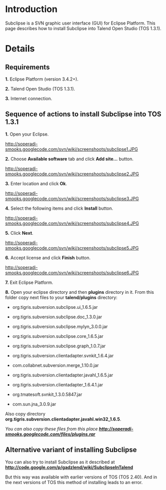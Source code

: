 # Introduction #

Subclipse is a SVN graphic user interface (GUI) for Eclipse Platform. This page describes how to install Subclipse into Talend Open Studio (TOS 1.3.1).


# Details #

## Requirements ##

**1.** Eclipse Platform (version 3.4.2+).

**2.** Talend Open Studio (TOS 1.3.1).

**3.** Internet connection.


## Sequence of actions to install Subclipse into TOS 1.3.1 ##

**1.** Open your Eclipse.

http://soperadi-smooks.googlecode.com/svn/wiki/screenshoots/subclipse1.JPG

**2.** Choose **Available software** tab and click **Add site...** button.

http://soperadi-smooks.googlecode.com/svn/wiki/screenshoots/subclipse2.JPG

**3.** Enter location and click **Ok**.

http://soperadi-smooks.googlecode.com/svn/wiki/screenshoots/subclipse3.JPG

**4.** Select the following items and click **Install** button.

http://soperadi-smooks.googlecode.com/svn/wiki/screenshoots/subclipse4.JPG

**5.** Click **Next**.

http://soperadi-smooks.googlecode.com/svn/wiki/screenshoots/subclipse5.JPG

**6.** Accept license and click **Finish** button.

http://soperadi-smooks.googlecode.com/svn/wiki/screenshoots/subclipse6.JPG

**7.** Exit Eclipse Platform.

**8.** Open your eclipse directory and then **plugins** directory in it. From this folder copy next files to your **talend/plugins** directory:

  * org.tigris.subversion.subclipse.ui\_1.6.5.jar

  * org.tigris.subversion.subclipse.doc\_1.3.0.jar

  * org.tigris.subversion.subclipse.mylyn\_3.0.0.jar

  * org.tigris.subversion.subclipse.core\_1.6.5.jar

  * org.tigris.subversion.subclipse.graph\_1.0.7.jar

  * org.tigris.subversion.clientadapter.svnkit\_1.6.4.jar

  * com.collabnet.subversion.merge\_1.10.0.jar

  * org.tigris.subversion.clientadapter.javahl\_1.6.5.jar

  * org.tigris.subversion.clientadapter\_1.6.4.1.jar

  * org.tmatesoft.svnkit\_1.3.0.5847.jar

  * com.sun.jna\_3.0.9.jar

Also copy directory **org.tigris.subversion.clientadapter.javahl.win32\_1.6.5**.

_You can also copy these files from this place **http://soperadi-smooks.googlecode.com/files/plugins.rar**_
## Alternative variant of installing Subclipse ##

You can also try to install Subclipse as it described at **http://code.google.com/p/gadzlend/wiki/SubclipseInTalend**

But this way was available with earlier versions of TOS (TOS 2.40). And in the next versions of TOS this method of installing leads to an error.